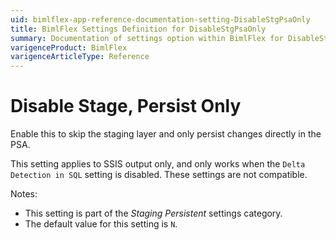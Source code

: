 ```yaml
---
uid: bimlflex-app-reference-documentation-setting-DisableStgPsaOnly
title: BimlFlex Settings Definition for DisableStgPsaOnly
summary: Documentation of settings option within BimlFlex for DisableStgPsaOnly
varigenceProduct: BimlFlex
varigenceArticleType: Reference
---
```


# Disable Stage, Persist Only

Enable this to skip the staging layer and only persist changes directly in the PSA.

This setting applies to SSIS output only, and only works when the `Delta Detection in SQL` setting is disabled. These settings are not compatible.

Notes:

* This setting is part of the *Staging Persistent* settings category.
* The default value for this setting is `N`.
